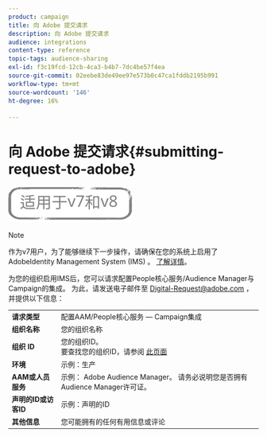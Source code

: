 ```yaml
---
product: campaign
title: 向 Adobe 提交请求
description: 向 Adobe 提交请求
audience: integrations
content-type: reference
topic-tags: audience-sharing
exl-id: f3c19fcd-12cb-4ca3-b4b7-7dc4be57f4ea
source-git-commit: 02eebe83de49ee97e573b0c47ca1fddb2195b991
workflow-type: tm+mt
source-wordcount: '146'
ht-degree: 16%

---
```


# 向 Adobe 提交请求{#submitting-request-to-adobe}

![](../../assets/common.svg)

>[!NOTE]
>
>作为v7用户，为了能够继续下一步操作，请确保在您的系统上启用了AdobeIdentity Management System (IMS) 。 [了解详情](../../integrations/using/about-adobe-id.md)。

为您的组织启用IMS后，您可以请求配置People核心服务/Audience Manager与Campaign的集成。 为此，请发送电子邮件至 [Digital-Request@adobe.com](mailto:Digital-Request@adobe.com) ，并提供以下信息：

<table> 
 <tbody> 
  <tr> 
   <td> <strong>请求类型</strong><br /> </td> 
   <td> 配置AAM/People核心服务 — Campaign集成 </td> 
  </tr> 
  <tr> 
   <td> <strong>组织名称</strong><br /> </td> 
   <td> 您的组织名称 </td> 
  </tr> 
  <tr> 
   <td> <strong>组织 ID</strong><br /> </td> 
   <td> 您的组织ID。 <br> 要查找您的组织ID，请参阅 <a href="https://experienceleague.adobe.com/docs/core-services/interface/administration/organizations.html?lang=zh-Hans">此页面</a></td> 
  </tr> 
  <tr> 
   <td> <strong>环境</strong><br /> </td> 
   <td> 示例：生产 </td> 
  </tr> 
  <tr> 
   <td> <strong>AAM或人员服务</strong><br /> </td> 
   <td> 示例： Adobe Audience Manager。 请务必说明您是否拥有Audience Manager许可证。</td> 
  </tr> 
  <tr> 
   <td> <strong>声明的ID或访客ID</strong><br /> </td> 
   <td> 示例：声明的ID </td> 
  </tr> 
  <tr> 
   <td> <strong>其他信息</strong><br /> </td> 
   <td> 您可能拥有的任何有用信息或评论 </td> 
  </tr> 
 </tbody> 
</table>
